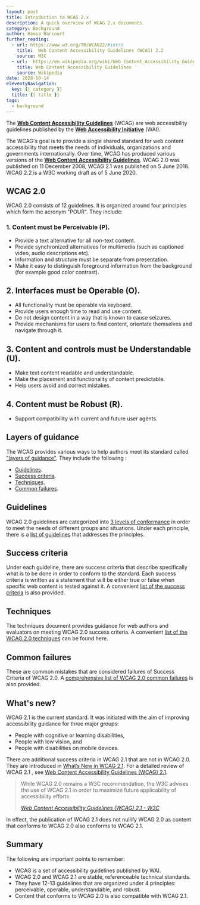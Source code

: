 ```yaml
---
layout: post
title: Introduction to WCAG 2.x
description: A quick overview of WCAG 2.x documents.
category: Background
author: Hamsa Harcourt
further_reading:
  - url: https://www.w3.org/TR/WCAG22/#intro
    title:  Web Content Accessibility Guidelines (WCAG) 2.2
    source: W3C 
  - url:  https://en.wikipedia.org/wiki/Web_Content_Accessibility_Guidelines
    title: Web Content Accessibility Guidelines
    source: Wikipedia
date: 2020-10-14
eleventyNavigation:
  key: {{ category }}
  title: {{ title }}
tags:
  - background
---
```



The [**Web Content Accessibility Guidelines**](https://www.w3.org/WAI/standards-guidelines/wcag/) (<abbr>WCAG</abbr>) are web accessibility guidelines published by the [**Web Accessibility Initiative**](https://www.w3.org/WAI/about/) (<abbr>WAI</abbr>). 

The WCAG's goal is to provide a single shared standard for web content accessibility that meets the needs of individuals, organizations and governments internationally. Over time, WCAG has produced various versions of the [**Web Content Accessibility Guidelines**](https://www.w3.org/WAI/standards-guidelines/wcag/). WCAG 2.0 was published on 11 December 2008, WCAG 2.1 was published on 5 June 2018. WCAG 2.2 is a W3C working draft as of 5 June 2020.


## WCAG 2.0

WCAG 2.0 consists of 12 guidelines. It is organized around four principles which form the acronym "POUR". They include:

### 1. Content must be Perceivable (P).

- Provide a text alternative for all non-text content.
- Provide synchronized alternatives for multimedia (such as captioned video, audio descriptions etc).
- Information and structure must be separate from presentation.
- Make it easy to distinguish foreground information from the background (for example good color contrast).

## 2. Interfaces must be Operable (O). 

- All functionality must be operable via keyboard.
- Provide users enough time to read and use content.
- Do not design content in a way that is known to cause seizures.
- Provide mechanisms for users to find content, orientate themselves and navigate through it.

## 3. Content and controls must be Understandable (U).

- Make text content readable and understandable.
- Make the placement and functionality of content predictable.
- Help users avoid and correct mistakes.

## 4. Content must be Robust (R).

- Support compatibility with current and future user agents.

## Layers of guidance

The WCAG provides various ways to help authors meet its standard called ["layers of guidance"](https://www.w3.org/TR/WCAG20/#intro-layers-guidance). They include the following :

- [Guidelines](https://www.w3.org/WAI/WCAG21/quickref/#text-alternatives).
- [Success criteria](https://www.w3.org/WAI/WCAG21/quickref/#audio-only-and-video-only-prerecorded).
- [Techniques](hhttps://www.w3.org/WAI/WCAG21/Understanding/understanding-techniques).
- [Common failures](https://www.w3.org/WAI/WCAG21/Understanding/understanding-techniques#failures).


## Guidelines

WCAG 2.0 guidelines are categorized into [3 levels of conformance](https://www.w3.org/WAI/WCAG21/Understanding/conformance#levels) in order to meet the needs of different groups and situations. Under each principle, there is a [list of guidelines](https://www.w3.org/TR/WCAG20/#guidelines) that addresses the principles. 


## Success criteria

Under each guideline, there are success criteria that describe specifically what is to be done in order to conform to the standard.  Each success criteria is written as a statement that will be either true or false when specific web content is tested against it.  A convenient [list of the success criteria](https://www.w3.org/WAI/WCAG21/quickref/) is also provided.


## Techniques

The techniques document provides guidance for web authors and evaluators on meeting WCAG 2.0  success criteria. A convenient [list of the WCAG 2.0 techniques](https://www.w3.org/TR/WCAG20-TECHS/) can be found here.


## Common failures

These are common mistakes that are considered failures of Success Criteria of WCAG 2.0. A [comprehensive list of  WCAG 2.0 common failures](https://www.w3.org/TR/WCAG20-TECHS/failures) is also provided.


## What's new?

WCAG 2.1 is the current standard. It was initiated with the aim of improving accessibility guidance for three major groups: 

- People with cognitive or learning disabilities, 
- People with low vision, and 
- People with disabilities on mobile devices. 

There are additional success criteria in WCAG 2.1 that are not in WCAG 2.0. They are introduced in [What’s New in WCAG 2.1](https://www.w3.org/WAI/standards-guidelines/wcag/new-in-21/). For a detailed  review of WCAG 2.1 , see  [Web Content Accessibility Guidelines (WCAG) 2.1](https://www.w3.org/TR/WCAG21/).

<blockquote>
	<p>While WCAG 2.0 remains a W3C recommendation, the W3C advises the use of WCAG 2.1 in order to maximize future applicability of accessibility efforts.</p>
	<footer>
		<cite><a href="https://www.w3.org/TR/WCAG21/#abstract/">Web Content Accessibility Guidelines (WCAG) 2.1 - W3C</a></cite>
	</footer>
</blockquote>

In effect, the  publication of WCAG 2.1 does not nullify WCAG 2.0 as content that conforms to WCAG 2.0 also conforms to WCAG 2.1. 


## Summary

The following are important points to remember:

- WCAG is a set of accessibility guidelines published by WAI.
- WCAG 2.0 and WCAG 2.1 are stable, referenceable technical standards.
- They have 12-13 guidelines that are organized under 4 principles: perceivable, operable, understandable, and robust.
- Content that conforms to WCAG 2.0  is also compatible with  WCAG 2.1.
